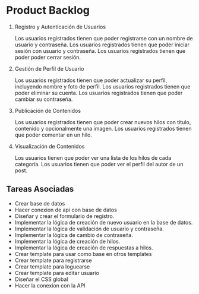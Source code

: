 # Product Backlog

1. Registro y Autenticación de Usuarios

   Los usuarios registrados tienen que poder registrarse con un nombre de usuario y contraseña.
   Los usuarios registrados tienen que poder iniciar sesión con usuario y contraseña.
   Los usuarios registrados tienen que poder poder cerrar sesión.
	
2. Gestión de Perfil de Usuario

   Los usuarios registrados tienen que poder actualizar su perfil, incluyendo nombre y foto de perfil.
   Los usuarios registrados tienen que poder eliminar su cuenta.
   Los usuarios registrados tienen que poder cambiar su contraseña.

4. Publicación de Contenidos

   Los usuarios registrados tienen que poder crear nuevos hilos con título, contenido y opcionalmente una imagen.
   Los usuarios registrados tienen que poder comentar en un hilo.

6. Visualización de Contenidos

   Los usuarios tienen que poder ver una lista de los hilos de cada categoría.
   Los usuarios tienen que poder ver el perfil del autor de un post.

## Tareas Asociadas

   - Crear base de datos
   - Hacer conexion de api con base de datos
   - Diseñar y crear el formulario de registro.
   - Implementar la lógica de creación de nuevo usuario en la base de datos.
   - Implementar la lógica de validación de usuario y contraseña.
   - Implementar la lógica de cambio de contraseña.
   - Implementar la lógica de creación de hilos.
   - Implementar la lógica de creación de respuestas a hilos.
   - Crear template para usar como base en otros templates
   - Crear template para registrarse
   - Crear template para loguearse
   - Crear template para editar usuario
   - Diseñar el CSS global
   - Hacer la conexion con la API
